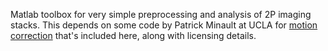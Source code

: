 Matlab toolbox for very simple preprocessing and analysis of 2P imaging
stacks. This depends on some code by Patrick Minault at UCLA for [motion
correction](https://xcorr.net/2014/08/02/non-rigid-deformation-for-calcium-imaging-frame-alignment) that's included here, along with licensing details.

